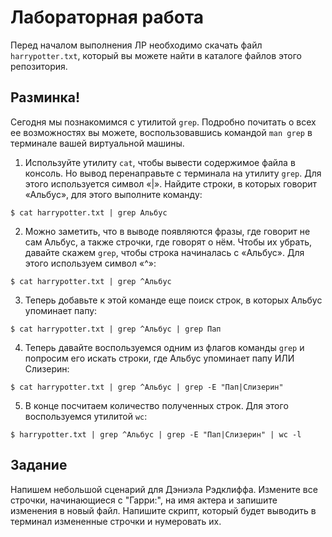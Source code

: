# Лабораторная работа

Перед началом выполнения ЛР необходимо скачать файл ```harrypotter.txt```, который вы можете найти в каталоге файлов этого репозитория. 

## Разминка!

Сегодня мы познакомимся с утилитой ```grep```. Подробно почитать о всех ее возможностях вы можете, воспользовавшись командой ```man grep``` в терминале вашей виртуальной машины. 

1. Используйте утилиту ```cat```, чтобы вывести содержимое файла в консоль. Но вывод перенаправьте с терминала на утилиту ```grep```. Для этого используется символ «|».
Найдите строки, в которых говорит «Альбус», для этого выполните команду:
```
$ cat harrypotter.txt | grep Альбус
```
2. Можно заметить, что в выводе появляются фразы, где говорит не сам Альбус, а также строчки, где говорят о нём. Чтобы их убрать, давайте скажем ```grep```, чтобы строка начиналась c «Альбус». Для этого используем символ «^»:
```
$ cat harrypotter.txt | grep ^Альбус
```
3. Теперь добавьте к этой команде еще поиск строк, в которых Альбус упоминает папу:
```
$ cat harrypotter.txt | grep ^Альбус | grep Пап
```
4. Теперь давайте воспользуемся одним из флагов команды ```grep``` и попросим его искать строки, где Альбус упоминает папу ИЛИ Слизерин:
```
$ cat harrypotter.txt | grep ^Альбус | grep -E "Пап|Слизерин"
```
5. В конце посчитаем количество полученных строк. Для этого воспользуемся утилитой ```wc```:
```
$ harrypotter.txt | grep ^Альбус | grep -E "Пап|Слизерин" | wc -l
```

## Задание

Напишем небольшой сценарий для Дэниэла Рэдклиффа. Измените все строчки, начинающиеся с "Гарри:", на имя актера и запишите изменения в новый файл. Напишите скрипт, который будет выводить в терминал измененные строчки и нумеровать их.
